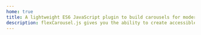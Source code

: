 ```yaml
---
home: true
title: A lightweight ES6 JavaScript plugin to build carousels for modern browsers.
description: flexCarousel.js gives you the ability to create accessible, customisable and user friendly carousels with no additional dependencies.
---
```

